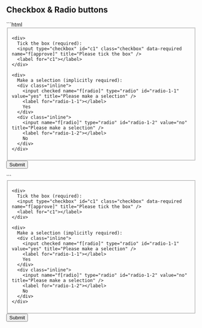 <h2 id="box">Checkbox &amp; Radio buttons</h2>
```html
<form method="post" action="" data-validate>
  <fieldset>

    <div>
      Tick the box (required):
      <input type="checkbox" id="c1" class="checkbox" data-required name="f[approve]" title="Please tick the box" />
      <label for="c1"></label>
    </div>

    <div>
      Make a selection (implicitly required):
      <div class="inline">
        <input checked name="f[radio]" type="radio" id="radio-1-1" value="yes" title="Please make a selection" />
        <label for="radio-1-1"></label>
        Yes
      </div>
      <div class="inline">
        <input name="f[radio]" type="radio" id="radio-1-2" value="no" title="Please make a selection" />
        <label for="radio-1-2"></label>
        No
      </div>
    </div>

  </fieldset>
  <footer>
    <input type="submit">
  </footer>
</form>
```
<form method="post" action="" data-validate>
  <fieldset>

    <div>
      Tick the box (required):
      <input type="checkbox" id="c1" class="checkbox" data-required name="f[approve]" title="Please tick the box" />
      <label for="c1"></label>
    </div>

    <div>
      Make a selection (implicitly required):
      <div class="inline">
        <input checked name="f[radio]" type="radio" id="radio-1-1" value="yes" title="Please make a selection" />
        <label for="radio-1-1"></label>
        Yes
      </div>
      <div class="inline">
        <input name="f[radio]" type="radio" id="radio-1-2" value="no" title="Please make a selection" />
        <label for="radio-1-2"></label>
        No
      </div>
    </div>

  </fieldset>
  <footer>
    <input type="submit">
  </footer>
</form>
